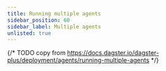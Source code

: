 ```yaml
---
title: Running multiple agents
sidebar_position: 60
sidebar_label: Multiple agents
unlisted: true
---
```


{/* TODO copy from https://docs.dagster.io/dagster-plus/deployment/agents/running-multiple-agents */}